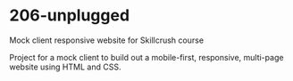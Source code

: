 # 206-unplugged
Mock client responsive website for Skillcrush course

Project for a mock client to build out a mobile-first, responsive, multi-page website using HTML and CSS. 
